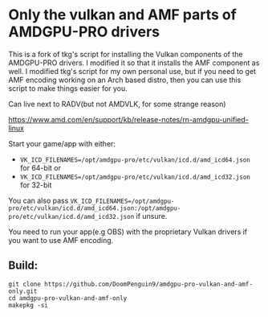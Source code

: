 # Only the vulkan and AMF parts of AMDGPU-PRO drivers

This is a fork of tkg's script for installing the Vulkan components of the AMDGPU-PRO drivers. I modified it so that it installs the AMF component as well. I modified tkg's script for my own personal use, but if you need to get AMF encoding working on an Arch based distro, then you can use this script to make things easier for you.

Can live next to RADV(but not AMDVLK, for some strange reason)

 https://www.amd.com/en/support/kb/release-notes/rn-amdgpu-unified-linux

Start your game/app with either:
- `VK_ICD_FILENAMES=/opt/amdgpu-pro/etc/vulkan/icd.d/amd_icd64.json` for 64-bit
or
- `VK_ICD_FILENAMES=/opt/amdgpu-pro/etc/vulkan/icd.d/amd_icd32.json` for 32-bit


You can also pass `VK_ICD_FILENAMES=/opt/amdgpu-pro/etc/vulkan/icd.d/amd_icd64.json:/opt/amdgpu-pro/etc/vulkan/icd.d/amd_icd32.json` if unsure. 

You need to run your app(e.g OBS) with the proprietary Vulkan drivers if you want to use AMF encoding.

## Build:
```
git clone https://github.com/DoomPenguin9/amdgpu-pro-vulkan-and-amf-only.git
cd amdgpu-pro-vulkan-and-amf-only
makepkg -si
```
